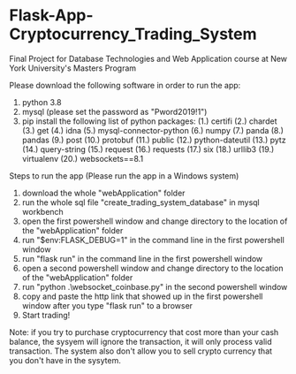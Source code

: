 # Flask-App-Cryptocurrency_Trading_System
Final Project for Database Technologies and Web Application course at New York University's Masters Program

Please download the following software in order to run the app:

1. python 3.8
2. mysql (please set the password as "Pword2019!1")
3. pip install the following list of python packages:
    (1.) certifi
    (2.) chardet
    (3.) get
    (4.) idna
    (5.) mysql-connector-python
    (6.) numpy
    (7.) panda
    (8.) pandas
    (9.) post
    (10.) protobuf
    (11.) public
    (12.) python-dateutil
    (13.) pytz
    (14.) query-string
    (15.) request
    (16.) requests
    (17.) six
    (18.) urllib3
    (19.) virtualenv
    (20.) websockets==8.1
  
Steps to run the app (Please run the app in a Windows system)
1. download the whole "webApplication" folder
2. run the whole sql file "create_trading_system_database" in mysql workbench
3. open the first powershell window and change directory to the location of the "webApplication" folder
4. run "$env:FLASK_DEBUG=1" in the command line in the first powershell window
5. run "flask run" in the command line in the first powershell window
6. open a second powershell window and change directory to the location of the "webApplication" folder
7. run "python .\websocket_coinbase.py" in the second powershell window
8. copy and paste the http link that showed up in the first powershell window after you type "flask run" to a browser
9. Start trading!

Note: if you try to purchase cryptocurrency that cost more than your cash balance, the sysyem will ignore the transaction, it will only process valid transaction. The system also don't allow you to sell crypto currency that you don't have in the sysytem.
